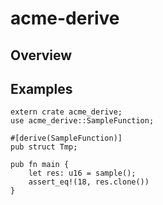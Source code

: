 # acme-derive

## Overview

## Examples
    
    extern crate acme_derive;
    use acme_derive::SampleFunction;
    
    #[derive(SampleFunction)]
    pub struct Tmp;
    
    pub fn main {
        let res: u16 = sample();
        assert_eq!(18, res.clone())
    }